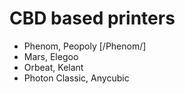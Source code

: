 # CBD based printers

- Phenom, Peopoly [/Phenom/]
- Mars, Elegoo
- Orbeat, Kelant
- Photon Classic, Anycubic
